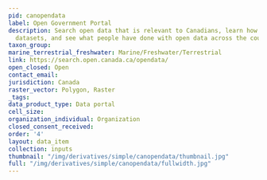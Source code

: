 ```yaml
---
pid: canopendata
label: Open Government Portal
description: Search open data that is relevant to Canadians, learn how to work with
  datasets, and see what people have done with open data across the country.
taxon_group: 
marine_terrestrial_freshwater: Marine/Freshwater/Terrestrial
link: https://search.open.canada.ca/opendata/
open_closed: Open
contact_email: 
jurisdiction: Canada
raster_vector: Polygon, Raster
_tags: 
data_product_type: Data portal
cell_size: 
organization_individual: Organization
closed_consent_received: 
order: '4'
layout: data_item
collection: inputs
thumbnail: "/img/derivatives/simple/canopendata/thumbnail.jpg"
full: "/img/derivatives/simple/canopendata/fullwidth.jpg"
---
```

